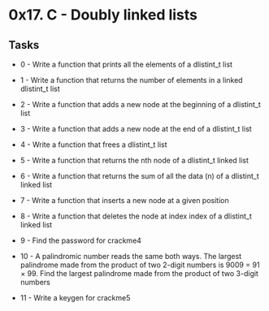 # 0x17. C - Doubly linked lists #

## Tasks ##

* 0 - Write a function that prints all the elements of a dlistint_t list

* 1 - Write a function that returns the number of elements in a linked dlistint_t list

* 2 - Write a function that adds a new node at the beginning of a dlistint_t list

* 3 - Write a function that adds a new node at the end of a dlistint_t list

* 4 - Write a function that frees a dlistint_t list

* 5 - Write a function that returns the nth node of a dlistint_t linked list

* 6 - Write a function that returns the sum of all the data (n) of a dlistint_t linked list

* 7 - Write a function that inserts a new node at a given position

* 8 - Write a function that deletes the node at index index of a dlistint_t linked list

* 9 - Find the password for crackme4
 
* 10 - A palindromic number reads the same both ways. The largest palindrome made from the product of two 2-digit numbers is 9009 = 91 × 99.
Find the largest palindrome made from the product of two 3-digit numbers

* 11 - Write a keygen for crackme5
